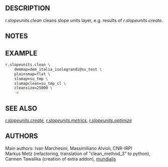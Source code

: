 ## DESCRIPTION

*r.slopeunits.clean* cleans slope units layer, e.g. results of
*r.slopeunits.create*.

## NOTES

## EXAMPLE

```sh
r.slopeunits.clean \
    demmap=dem_italia_isolegrandi@su_test \
    plainsmap=flat \
    slumap=su_tmp \
    slumapclean=su_tmp_cl \
    cleansize=25000 \
    -m
```

## SEE ALSO

*[r.slopeunits.create](r.slopeunits.create.md),
[r.slopeunits.metrics](r.slopeunits.metrics.md),
[r.slopeunits.optimize](r.slopeunits.optimize.md)*

## AUTHORS

Main authors: Ivan Marchesini, Massimiliano Alvioli, CNR-IRPI  
Markus Metz (refactoring, translation of "clean\_method\_3" to python),
Carmen Tawalika (creation of extra addon),
[mundialis](https://www.mundialis.de/)
